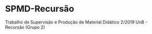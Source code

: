 # SPMD-Recursão
Trabalho de Supervisão e Produção de Material Didático 2/2019 UnB - Recursão (Grupo 2)

